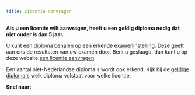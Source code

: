 ```yaml
---
title: Licentie aanvragen
---
```

**Als u een licentie wilt aanvragen, heeft u een geldig diploma nodig dat niet ouder is dan 5 jaar.**

U kunt een diploma behalen op een erkende [exameninstelling](/wat-wij-doen/exameninstellingen/welke-exameninstellingen-zijn-er). Deze geeft aan ons de resultaten van uw examen door. Bent u geslaagd, dan kunt u op deze website [een licentie aanvragen](https://www.erkenningen.nl/Default.aspx?tabid=153).

Een aantal niet-Nederlandse diploma's wordt ook erkend. Kijk bij de [geldige diploma's](/licenties/licentie-aanvragen/ik-heb-al-een-diploma) welk diploma volstaat voor welke licentie.

**Snel naar:**

<link-container>
<link-button link='{"name": "Geldige diplomas","url": "/licenties/licentie-aanvragen/ik-heb-al-een-diploma"}'></link-button>
</link-container>
